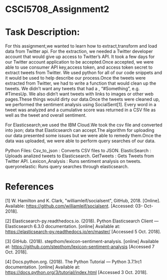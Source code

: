 # CSCI5708_Assignment2
# Task Description:

For this assignment,we wanted to learn how to extract,transform and load data from Twitter api. For the extraction, we needed a Twitter developer account that would give up access to Twitter’s API. It took a few days for our Twitter account application to be accepted.Once accepted, we were able to use consumer API key,access token, and access token secret to extract tweets from Twitter. We used python for all of our code snippets and it would be used to help describe our process.Once the tweets were extracted from Twitter, we had to write a function that would clean up the tweets. We didn’t want any tweets that had a , “#Something”, e.g. #TimesUp. We also didn’t want tweets with links to images or other web pages.These things would dirty our data.Once the tweets were cleaned up, we performed the sentiment analysis using SocialSent[1]. Every word in a tweet was analyzed and a cumulative score was returned in a CSV file as well as the tweet and overall sentiment.

For Elasticsearch,we used the IBM Cloud.We took the csv file and converted into json; data that Elasticsearch can accept.The algorithm for uploading our data presented some issues but we were able to remedy them.Once the data was uploaded, we were able to perform query searches of our data.

Python Files:
Csv_to_json : Converts CSV files to JSON.
ElasticSearch : Uploads analized tweets to Elasticsearch.
GetTweets : Gets Tweets from Twitter API.
Lexicon_Analysis : Runs sentiment analysis on tweets.
queryonelastic: Runs query searches through elasticsearch.

# References

[1] W. Hamilton and K. Clark, "williamleif/socialsent", GitHub, 2018. [Online]. Available: https://github.com/williamleif/socialsent. [Accessed: 03- Oct- 2018].

[2] Elasticsearch-py.readthedocs.io. (2018). Python Elasticsearch Client — Elasticsearch 6.3.0 documentation. [online] Available at: https://elasticsearch-py.readthedocs.io/en/master/ [Accessed 5 Oct. 2018].

[3] GitHub. (2018). stepthom/lexicon-sentiment-analysis. [online] Available at: https://github.com/stepthom/lexicon-sentiment-analysis [Accessed 7 Oct. 2018].

[4] Docs.python.org. (2018). The Python Tutorial — Python 3.7.1rc1 documentation. [online] Available at: https://docs.python.org/3/tutorial/index.html [Accessed 3 Oct. 2018].



